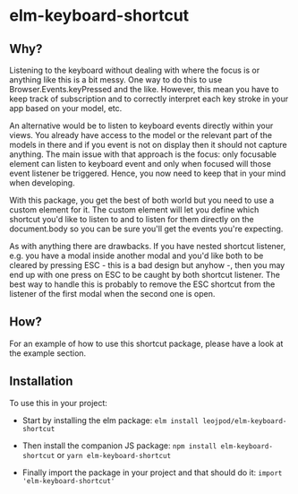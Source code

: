 # elm-keyboard-shortcut

## Why?

Listening to the keyboard without dealing with where the focus is or anything like this is a bit messy.
One way to do this to use Browser.Events.keyPressed and the like. 
However, this mean you have to keep track of subscription and to correctly interpret each key stroke in your app based on your model, etc. 

An alternative would be to listen to keyboard events directly within your views. You already have access to the model or the relevant part of the models in there and if you event is not on display then it should not capture anything. 
The main issue with that approach is the focus: only focusable element can listen to keyboard event and only when focused will those event listener be triggered. 
Hence, you now need to keep that in your mind when developing.

With this package, you get the best of both world but you need to use a custom element for it.
The custom element will let you define which shortcut you'd like to listen to and to listen for them directly on the document.body so you can be sure you'll get the events you're expecting. 

As with anything there are drawbacks. 
If you have nested shortcut listener, e.g. you have a modal inside another modal and you'd like both to be cleared by pressing ESC - this is a bad design but anyhow -, then you may end up with one press on ESC to be caught by both shortcut listener.
The best way to handle this is probably to remove the ESC shortcut from the listener of the first modal when the second one is open.


## How?

For an example of how to use this shortcut package, please have a look at the example section.

## Installation

To use this in your project: 

- Start by installing the elm package: `elm install leojpod/elm-keyboard-shortcut`

- Then install the companion JS package: `npm install elm-keyboard-shortcut` or `yarn elm-keyboard-shortcut`

- Finally import the package in your project and that should do it: `import 'elm-keyboard-shortcut'` 

